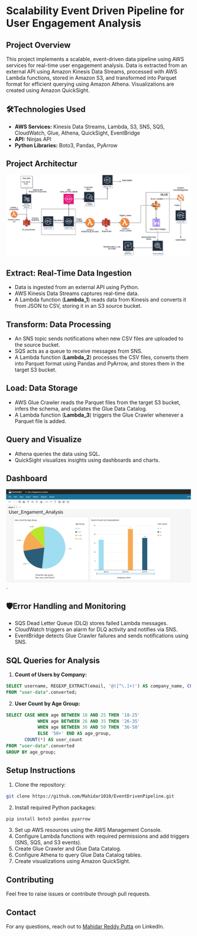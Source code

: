 # Scalability Event Driven Pipeline for User Engagement Analysis

## Project Overview
This project implements a scalable, event-driven data pipeline using AWS services for real-time user engagement analysis. Data is extracted from an external API using Amazon Kinesis Data Streams, processed with AWS Lambda functions, stored in Amazon S3, and transformed into Parquet format for efficient querying using Amazon Athena. Visualizations are created using Amazon QuickSight.

## 🛠Technologies Used
- **AWS Services:** Kinesis Data Streams, Lambda, S3, SNS, SQS, CloudWatch, Glue, Athena, QuickSight, EventBridge
- **API:** Ninjas API
- **Python Libraries:** Boto3, Pandas, PyArrow

## Project Architectur
![Architecture](EDP.png)

## Extract: Real-Time Data Ingestion
- Data is ingested from an external API using Python.
- AWS Kinesis Data Streams captures real-time data.
- A Lambda function (**Lambda_1**) reads data from Kinesis and converts it from JSON to CSV, storing it in an S3 source bucket.

## Transform: Data Processing
- An SNS topic sends notifications when new CSV files are uploaded to the source bucket.
- SQS acts as a queue to receive messages from SNS.
- A Lambda function (**Lambda_2**) processes the CSV files, converts them into Parquet format using Pandas and PyArrow, and stores them in the target S3 bucket.

## Load: Data Storage
- AWS Glue Crawler reads the Parquet files from the target S3 bucket, infers the schema, and updates the Glue Data Catalog.
- A Lambda function (**Lambda_3**) triggers the Glue Crawler whenever a Parquet file is added.

## Query and Visualize
- Athena queries the data using SQL.
- QuickSight visualizes insights using dashboards and charts.
  
## Dashboard
![QuickSight_Dashboard](https://github.com/Mahidar1010/EventDrivenPipeline/blob/main/Screenshot%202025-03-24%20005722.png).

## 🛡Error Handling and Monitoring
- SQS Dead Letter Queue (DLQ) stores failed Lambda messages.
- CloudWatch triggers an alarm for DLQ activity and notifies via SNS.
- EventBridge detects Glue Crawler failures and sends notifications using SNS.

## SQL Queries for Analysis
1. **Count of Users by Company:**
```sql
SELECT username, REGEXP_EXTRACT(email, '@([^\.]+)') AS company_name, COUNT(*) OVER (PARTITION BY REGEXP_EXTRACT(email, '@([^\.]+)')) AS user_count
FROM "user-data".converted;
```
2. **User Count by Age Group:**
```sql
SELECT CASE WHEN age BETWEEN 18 AND 25 THEN '18-25'
            WHEN age BETWEEN 26 AND 35 THEN '26-35'
            WHEN age BETWEEN 36 AND 50 THEN '36-50'
            ELSE '50+' END AS age_group,
       COUNT(*) AS user_count
FROM "user-data".converted
GROUP BY age_group;
```

## Setup Instructions
1. Clone the repository:
```bash
git clone https://github.com/Mahidar1010/EventDrivenPipeline.git
```
2. Install required Python packages:
```bash
pip install boto3 pandas pyarrow
```
3. Set up AWS resources using the AWS Management Console.
4. Configure Lambda functions with required permissions and add triggers (SNS, SQS, and S3 events).
5. Create Glue Crawler and Glue Data Catalog.
6. Configure Athena to query Glue Data Catalog tables.
7. Create visualizations using Amazon QuickSight.

## Contributing
Feel free to raise issues or contribute through pull requests.

## Contact
For any questions, reach out to [Mahidar Reddy Putta](https://www.linkedin.com/in/mahidar-reddy-putta-8258b2203/) on LinkedIn.
